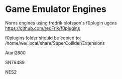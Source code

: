 # Game Emulator Engines

Norns engines using fredrik olofsson's f0plugin ugens
https://github.com/redFrik/f0plugins

f0plugins folder should be copied to:
/home/we/.local/share/SuperCollider/Extensions



Atari2600

SN76489

NES2